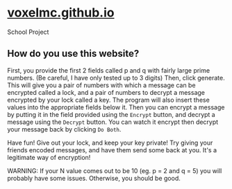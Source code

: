 # [voxelmc.github.io](https://voxelmc.github.io)
 School Project

## How do you use this website?
First, you provide the first 2 fields called p and q with fairly large prime numbers. (Be careful, I have only tested up to 3 digits)
Then, click generate. This will give you a pair of numbers with which a message can be encrypted called a lock, and a pair of numbers to decrypt a message encrypted by your lock called a key.
The program will also insert these values into the appropriate fields below it.
Then you can encrypt a message by putting it in the field provided using the `Encrypt` button, and decrypt a message using the `Decrypt` button. You can watch it encrypt then decrypt your message back by clicking `Do Both`.

Have fun! Give out your lock, and keep your key private! Try giving your friends encoded messages, and have them send some back at you. It's a legitimate way of encryption!

WARNING: If your N value comes out to be 10 (eg. p = 2 and q = 5) you will probably have some issues. Otherwise, you should be good.